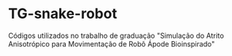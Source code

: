 # TG-snake-robot
Códigos utilizados no trabalho de graduação "Simulação do Atrito Anisotrópico para Movimentação de Robô Ápode Bioinspirado"
